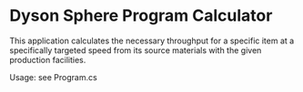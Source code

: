 # Dyson Sphere Program Calculator

This application calculates the necessary throughput for a specific item
at a specifically targeted speed from its source materials with the given
production facilities.

Usage: see Program.cs


